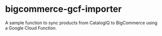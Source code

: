 # bigcommerce-gcf-importer
A sample function to sync products from CatalogIQ to BigCommerce using a Google Cloud Function.
